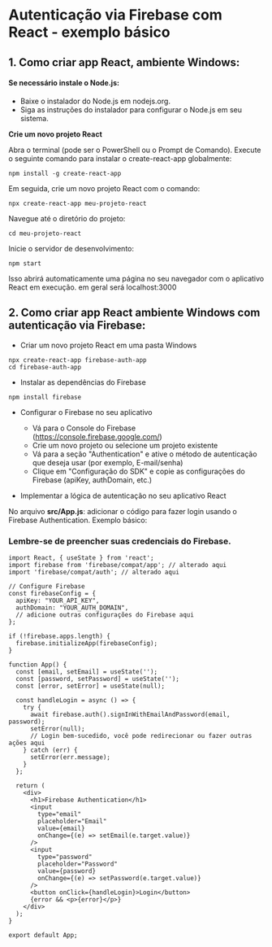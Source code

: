 # Autenticação via Firebase com React - exemplo básico

## 1. Como criar app React, ambiente Windows:

#### Se necessário instale o Node.js:

- Baixe o instalador do Node.js em nodejs.org.
- Siga as instruções do instalador para configurar o Node.js em seu sistema.

**Crie um novo projeto React** 

Abra o terminal (pode ser o PowerShell ou o Prompt de Comando).
Execute o seguinte comando para instalar o create-react-app globalmente:

```
npm install -g create-react-app
```

Em seguida, crie um novo projeto React com o comando:

```
npx create-react-app meu-projeto-react
```

Navegue até o diretório do projeto:

```
cd meu-projeto-react
```

Inicie o servidor de desenvolvimento:

```
npm start
```

Isso abrirá automaticamente uma página no seu navegador com o aplicativo React em execução.
em geral será localhost:3000 

## 2. Como criar app React ambiente Windows com autenticação via Firebase:

- Criar um novo projeto React em uma pasta Windows
  
```
npx create-react-app firebase-auth-app
cd firebase-auth-app
```

- Instalar as dependências do Firebase
```
npm install firebase
```

- Configurar o Firebase no seu aplicativo

    * Vá para o Console do Firebase (https://console.firebase.google.com/)
    * Crie um novo projeto ou selecione um projeto existente
    * Vá para a seção "Authentication" e ative o método de autenticação que deseja usar (por exemplo, E-mail/senha)
    * Clique em "Configuração do SDK" e copie as configurações do Firebase (apiKey, authDomain, etc.)

- Implementar a lógica de autenticação no seu aplicativo React

No arquivo **src/App.js**: adicionar o código para fazer login usando o Firebase Authentication. 
Exemplo básico:

### Lembre-se de preencher suas credenciais do Firebase.

```
import React, { useState } from 'react';
import firebase from 'firebase/compat/app'; // alterado aqui
import 'firebase/compat/auth'; // alterado aqui

// Configure Firebase
const firebaseConfig = {
  apiKey: "YOUR_API_KEY",
  authDomain: "YOUR_AUTH_DOMAIN",
  // adicione outras configurações do Firebase aqui
};

if (!firebase.apps.length) {
  firebase.initializeApp(firebaseConfig);
}

function App() {
  const [email, setEmail] = useState('');
  const [password, setPassword] = useState('');
  const [error, setError] = useState(null);

  const handleLogin = async () => {
    try {
      await firebase.auth().signInWithEmailAndPassword(email, password);
      setError(null);
      // Login bem-sucedido, você pode redirecionar ou fazer outras ações aqui
    } catch (err) {
      setError(err.message);
    }
  };

  return (
    <div>
      <h1>Firebase Authentication</h1>
      <input
        type="email"
        placeholder="Email"
        value={email}
        onChange={(e) => setEmail(e.target.value)}
      />
      <input
        type="password"
        placeholder="Password"
        value={password}
        onChange={(e) => setPassword(e.target.value)}
      />
      <button onClick={handleLogin}>Login</button>
      {error && <p>{error}</p>}
    </div>
  );
}

export default App;

```


